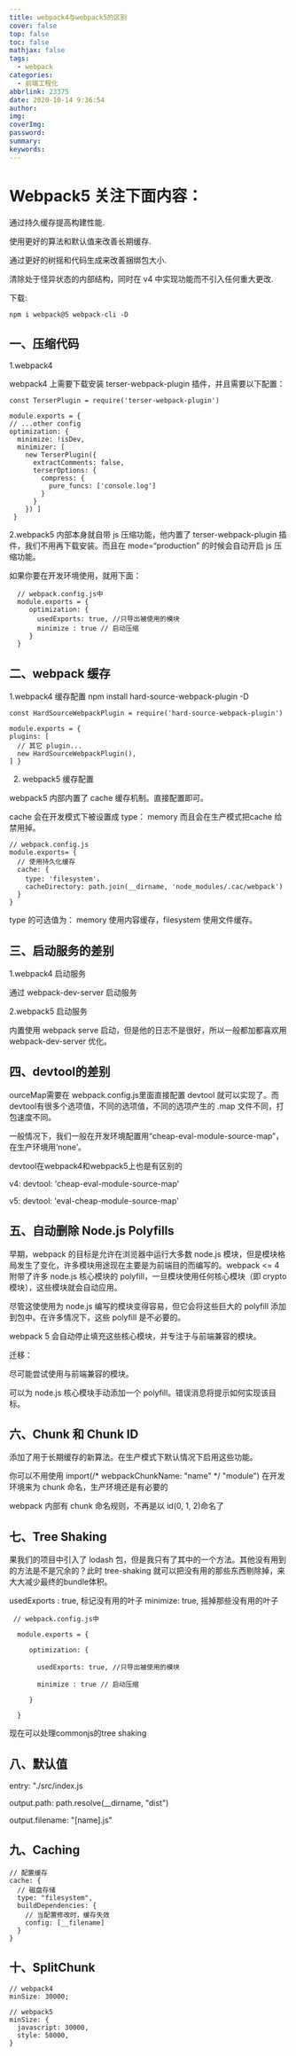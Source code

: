 ```yaml
---
title: webpack4与webpack5的区别
cover: false
top: false
toc: false
mathjax: false
tags:
  - webpack
categories:
  - 前端工程化
abbrlink: 23375
date: 2020-10-14 9:36:54
author:
img:
coverImg:
password:
summary:
keywords:
---
```

# Webpack5 关注下面内容：
通过持久缓存提高构建性能.

使用更好的算法和默认值来改善长期缓存.

通过更好的树摇和代码生成来改善捆绑包大小.

清除处于怪异状态的内部结构，同时在 v4 中实现功能而不引入任何重大更改.

下载:
```
npm i webpack@5 webpack-cli -D
```
## 一、压缩代码
1.webpack4

webpack4 上需要下载安装 terser-webpack-plugin 插件，并且需要以下配置：
```
const TerserPlugin = require('terser-webpack-plugin')

module.exports = { 
// ...other config
optimization: {
  minimize: !isDev,
  minimizer: [
    new TerserPlugin({
      extractComments: false, 
      terserOptions: { 
        compress: { 
          pure_funcs: ['console.log'] 
        }
      }
    }) ]
 }
```
 2.webpack5
内部本身就自带 js 压缩功能，他内置了 terser-webpack-plugin 插件，我们不用再下载安装。而且在 mode=“production” 的时候会自动开启 js 压缩功能。

如果你要在开发环境使用，就用下面：
```
  // webpack.config.js中
  module.exports = {
     optimization: {
       usedExports: true, //只导出被使用的模块
       minimize : true // 启动压缩
     }
  }

```

## 二、webpack 缓存
1.webpack4 缓存配置
npm install hard-source-webpack-plugin -D
```
const HardSourceWebpackPlugin = require('hard-source-webpack-plugin')

module.exports = {
plugins: [
  // 其它 plugin...
  new HardSourceWebpackPlugin(),
] }
```
 2. webpack5 缓存配置

webpack5 内部内置了 cache 缓存机制。直接配置即可。

cache 会在开发模式下被设置成 type： memory 而且会在生产模式把cache 给禁用掉。
```
// webpack.config.js
module.exports= {
  // 使用持久化缓存
  cache: {
    type: 'filesystem'，
    cacheDirectory: path.join(__dirname, 'node_modules/.cac/webpack')
  }
}
```
type 的可选值为： memory 使用内容缓存，filesystem 使用文件缓存。

## 三、启动服务的差别
1.webpack4 启动服务

通过 webpack-dev-server 启动服务

2.webpack5 启动服务

内置使用 webpack serve 启动，但是他的日志不是很好，所以一般都加都喜欢用 webpack-dev-server 优化。

## 四、devtool的差别
ourceMap需要在 webpack.config.js里面直接配置 devtool 就可以实现了。而 devtool有很多个选项值，不同的选项值，不同的选项产生的 .map 文件不同，打包速度不同。

一般情况下，我们一般在开发环境配置用“cheap-eval-module-source-map”，在生产环境用‘none’。

devtool在webpack4和webpack5上也是有区别的

v4: devtool: 'cheap-eval-module-source-map'

v5: devtool: 'eval-cheap-module-source-map'

## 五、自动删除 Node.js Polyfills

早期，webpack 的目标是允许在浏览器中运行大多数 node.js 模块，但是模块格局发生了变化，许多模块用途现在主要是为前端目的而编写的。webpack <= 4 附带了许多 node.js 核心模块的 polyfill，一旦模块使用任何核心模块（即 crypto 模块），这些模块就会自动应用。

尽管这使使用为 node.js 编写的模块变得容易，但它会将这些巨大的 polyfill 添加到包中。在许多情况下，这些 polyfill 是不必要的。

webpack 5 会自动停止填充这些核心模块，并专注于与前端兼容的模块。

迁移：

尽可能尝试使用与前端兼容的模块。

可以为 node.js 核心模块手动添加一个 polyfill。错误消息将提示如何实现该目标。

## 六、Chunk 和  Chunk ID
添加了用于长期缓存的新算法。在生产模式下默认情况下启用这些功能。

你可以不用使用 import(/* webpackChunkName: "name" */ "module") 在开发环境来为 chunk 命名，生产环境还是有必要的

webpack 内部有 chunk 命名规则，不再是以 id(0, 1, 2)命名了

## 七、Tree Shaking
果我们的项目中引入了 lodash 包，但是我只有了其中的一个方法。其他没有用到的方法是不是冗余的？此时 tree-shaking 就可以把没有用的那些东西剔除掉，来大大减少最终的bundle体积。

usedExports : true, 标记没有用的叶子
minimize: true, 摇掉那些没有用的叶子

```
 // webpack.config.js中

  module.exports = {

     optimization: {

       usedExports: true, //只导出被使用的模块

       minimize : true // 启动压缩

     }

  }
```

现在可以处理commonjs的tree shaking


## 八、默认值
entry: "./src/index.js

output.path: path.resolve(__dirname, "dist")

output.filename: "[name].js"

## 九、Caching
```
// 配置缓存
cache: {
  // 磁盘存储
  type: "filesystem",
  buildDependencies: {
    // 当配置修改时，缓存失效
    config: [__filename]
  }
}
```

## 十、SplitChunk
```
// webpack4
minSize: 30000;

// webpack5
minSize: {
  javascript: 30000,
  style: 50000,
}
```